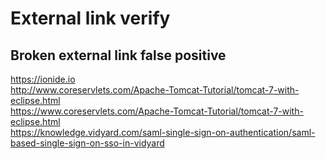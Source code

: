 # External link verify
## Broken external link false positive

https://ionide.io
<br> http://www.coreservlets.com/Apache-Tomcat-Tutorial/tomcat-7-with-eclipse.html
<br> https://www.coreservlets.com/Apache-Tomcat-Tutorial/tomcat-7-with-eclipse.html
<br> https://knowledge.vidyard.com/saml-single-sign-on-authentication/saml-based-single-sign-on-sso-in-vidyard
